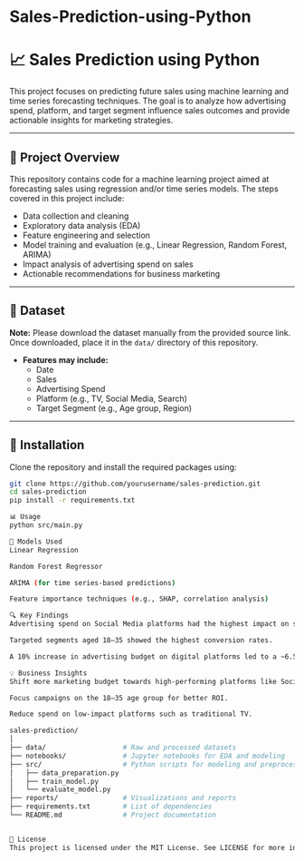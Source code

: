 # Sales-Prediction-using-Python

# 📈 Sales Prediction using Python

This project focuses on predicting future sales using machine learning and time series forecasting techniques. The goal is to analyze how advertising spend, platform, and target segment influence sales outcomes and provide actionable insights for marketing strategies.

---

## 🚀 Project Overview

This repository contains code for a machine learning project aimed at forecasting sales using regression and/or time series models. The steps covered in this project include:

- Data collection and cleaning
- Exploratory data analysis (EDA)
- Feature engineering and selection
- Model training and evaluation (e.g., Linear Regression, Random Forest, ARIMA)
- Impact analysis of advertising spend on sales
- Actionable recommendations for business marketing

---

## 🧾 Dataset

**Note:** Please download the dataset manually from the provided source link. Once downloaded, place it in the `data/` directory of this repository.

- **Features may include:**  
  - Date  
  - Sales  
  - Advertising Spend  
  - Platform (e.g., TV, Social Media, Search)  
  - Target Segment (e.g., Age group, Region)

---

## 🔧 Installation

Clone the repository and install the required packages using:

```bash
git clone https://github.com/yourusername/sales-prediction.git
cd sales-prediction
pip install -r requirements.txt

📊 Usage
python src/main.py

🧠 Models Used
Linear Regression

Random Forest Regressor

ARIMA (for time series-based predictions)

Feature importance techniques (e.g., SHAP, correlation analysis)

🔍 Key Findings
Advertising spend on Social Media platforms had the highest impact on sales.

Targeted segments aged 18–35 showed the highest conversion rates.

A 10% increase in advertising budget on digital platforms led to a ~6.5% increase in sales.

💡 Business Insights
Shift more marketing budget towards high-performing platforms like Social Media.

Focus campaigns on the 18–35 age group for better ROI.

Reduce spend on low-impact platforms such as traditional TV.

sales-prediction/
│
├── data/                   # Raw and processed datasets
├── notebooks/              # Jupyter notebooks for EDA and modeling
├── src/                    # Python scripts for modeling and preprocessing
│   ├── data_preparation.py
│   ├── train_model.py
│   └── evaluate_model.py
├── reports/                # Visualizations and reports
├── requirements.txt        # List of dependencies
└── README.md               # Project documentation


📝 License
This project is licensed under the MIT License. See LICENSE for more information.
